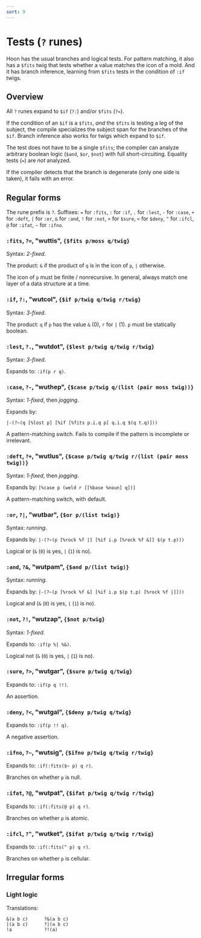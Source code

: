 ```yaml
---
sort: 9
---
```


# Tests (`?` runes)
 
Hoon has the usual branches and logical tests.  For pattern
matching, it also has a `$fits` twig that tests whether a value
matches the icon of a mold.  And it has branch inference,
learning from `$fits` tests in the condition of `:if` twigs.

## Overview

All `?` runes expand to `$if` (`?:`) and/or `$fits` (`?=`).

If the condition of an `$if` is a `$fits`, *and* the `$fits` is
testing a leg of the subject, the compile specializes the subject
span for the branches of the `$if`.  Branch inference also works
for twigs which expand to `$if`.

The test does not have to be a single `$fits`; the compiler can
analyze arbitrary boolean logic (`$and`, `$or`, `$not`) with full 
short-circuiting.  Equality tests (`=`) are *not* analyzed.

If the compiler detects that the branch is degenerate (only one
side is taken), it fails with an error.

## Regular forms

The rune prefix is `?`.  Suffixes: `=` for `:fits`, `:` for
`:if`, `.` for `:lest`, `-` for `:case`, `+` for `:deft`, `|` for
`:or`, `&` for `:and`, `!` for `:not`, `>` for `$sure`, `<` for
`$deny`, `^` for `:ifcl`, `@` for `:ifat`, `~` for `:ifno`.

### `:fits`, `?=`, "wuttis", `{$fits p/moss q/twig}`

Syntax: *2-fixed*.

The product: `&` if the product of `q` is in the icon of `p`,
`|` otherwise.

The icon of `p` must be finite / nonrecursive.  In general,
always match one layer of a data structure at a time.

### `:if`, `?:`, "wutcol", `{$if p/twig q/twig r/twig}`

Syntax: *3-fixed*.

The product: `q` if `p` has the value `&` (0), `r` for `|` (1).
`p` must be statically boolean.

### `:lest`, `?.`, "wutdot", `{$lest p/twig q/twig r/twig}`

Syntax: *3-fixed*.

Expands to: `:if(p r q)`.

### `:case`, `?-`, "wuthep", `{$case p/twig q/(list (pair moss twig))}`

Syntax: *1-fixed*, then *jogging*.

Expands by: 

```
|-(?~(q [%lost p] [%if [%fits p.i.q p] q.i.q $(q t.q)]))
```

A pattern-matching switch.  Fails to compile if the pattern is
incomplete or irrelevant.

### `:deft`, `?+`, "wutlus", `{$case p/twig q/twig r/(list (pair moss twig))}`

Syntax: *1-fixed*, then *jogging*.

Expands by: `[%case p (weld r [[%base %noun] q])]`

A pattern-matching switch, with default.

### `:or`, `?|`, "wutbar", `{$or p/(list twig)}`

Syntax: *running*.

Expands by: `|-(?~(p [%rock %f |] [%if i.p [%rock %f &]] $(p t.p)))`

Logical or (`&` (`0`) is yes, `|` (`1`) is no).

### `:and`, `?&`, "wutpam", `{$and p/(list twig)}`

Syntax: *running*.

Expands by: `|-(?~(p [%rock %f &] [%if i.p $(p t.p) [%rock %f |]]))`

Logical and (`&` (`0`) is yes, `|` (`1`) is no).

### `:not`, `?!`, "wutzap", `{$not p/twig}`

Syntax: *1-fixed*.

Expands to: `:if(p %| %&)`.

Logical not (`&` (`0`) is yes, `|` (`1`) is no).

### `:sure`, `?>`, "wutgar", `{$sure p/twig q/twig}`

Expands to: `:if(p q !!)`.

An assertion.

### `:deny`, `?<`, "wutgal", `{$deny p/twig q/twig}`

Expands to: `:if(p !! q)`.

A negative assertion.

### `:ifno`, `?~`, "wutsig", `{$ifno p/twig q/twig r/twig}`

Expands to: `:if(:fits($~ p) q r)`.

Branches on whether `p` is null.

### `:ifat`, `?@`, "wutpat", `{$ifat p/twig q/twig r/twig}`

Expands to: `:if(:fits(@ p) q r)`.

Branches on whether `p` is atomic.

### `:ifcl`, `?^`, "wutket", `{$ifat p/twig q/twig r/twig}`

Expands to: `:if(:fits(^ p) q r)`.

Branches on whether `p` is cellular.

## Irregular forms

### Light logic

Translations:

```
&(a b c)      ?&(a b c)
|(a b c)      ?|(a b c)
!a            ?!(a)
```
